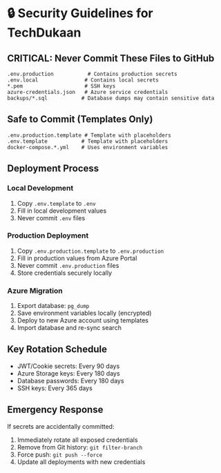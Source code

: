 # 🔒 Security Guidelines for TechDukaan

## CRITICAL: Never Commit These Files to GitHub

```
.env.production           # Contains production secrets
.env.local               # Contains local secrets
*.pem                    # SSH keys
azure-credentials.json   # Azure service credentials
backups/*.sql           # Database dumps may contain sensitive data
```

## Safe to Commit (Templates Only)

```
.env.production.template # Template with placeholders
.env.template           # Template with placeholders
docker-compose.*.yml    # Uses environment variables
```

## Deployment Process

### Local Development

1. Copy `.env.template` to `.env`
2. Fill in local development values
3. Never commit `.env` files

### Production Deployment

1. Copy `.env.production.template` to `.env.production`
2. Fill in production values from Azure Portal
3. Never commit `.env.production` files
4. Store credentials securely locally

### Azure Migration

1. Export database: `pg_dump`
2. Save environment variables locally (encrypted)
3. Deploy to new Azure account using templates
4. Import database and re-sync search

## Key Rotation Schedule

- JWT/Cookie secrets: Every 90 days
- Azure Storage keys: Every 180 days
- Database passwords: Every 180 days
- SSH keys: Every 365 days

## Emergency Response

If secrets are accidentally committed:

1. Immediately rotate all exposed credentials
2. Remove from Git history: `git filter-branch`
3. Force push: `git push --force`
4. Update all deployments with new credentials
